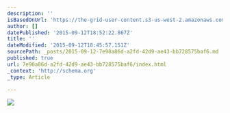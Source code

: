 ```yaml
---
description: ''
isBasedOnUrl: 'https://the-grid-user-content.s3-us-west-2.amazonaws.com/8be91eea-4bac-43a1-b86c-14c23e97cd16.JPG'
author: []
datePublished: '2015-09-12T18:52:22.867Z'
title: ''
dateModified: '2015-09-12T18:45:57.151Z'
sourcePath: _posts/2015-09-12-7e90a86d-a2fd-42d9-ae43-bb728575baf6.md
published: true
url: 7e90a86d-a2fd-42d9-ae43-bb728575baf6/index.html
_context: 'http://schema.org'
_type: Article

---
```

![](https://the-grid-user-content.s3-us-west-2.amazonaws.com/8be91eea-4bac-43a1-b86c-14c23e97cd16.JPG)